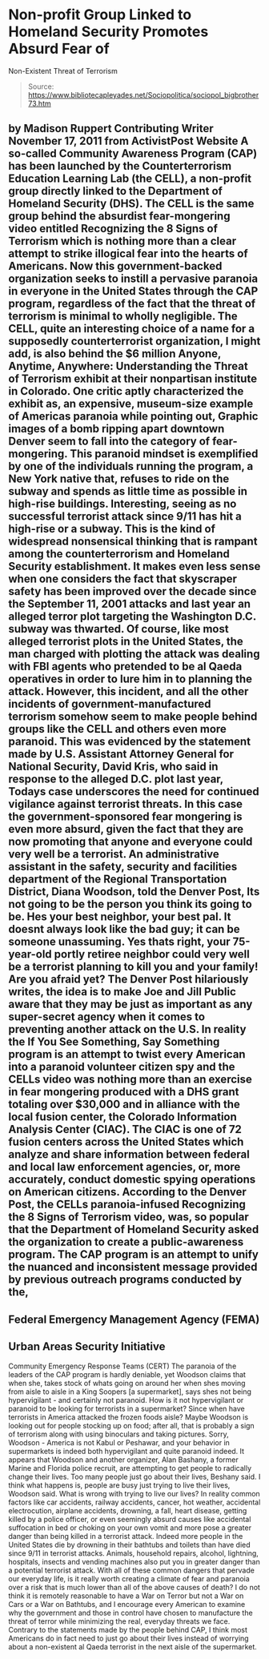 # Non-profit Group Linked to Homeland Security Promotes Absurd Fear of 
Non-Existent Threat of Terrorism

> Source: https://www.bibliotecapleyades.net/Sociopolitica/sociopol_bigbrother73.htm

by Madison Ruppert
Contributing Writer
November 17, 2011
from
ActivistPost Website
A so-called Community Awareness Program (CAP) has been launched by the
Counterterrorism Education Learning Lab (the CELL), a non-profit group
directly linked to the Department of Homeland Security (DHS).
The CELL is the same group behind the absurdist fear-mongering video
entitled Recognizing the 8 Signs of Terrorism which is nothing more than a
clear attempt to strike illogical fear into the hearts of Americans.
Now this government-backed organization seeks to instill a pervasive
paranoia in everyone in the United States through the CAP program,
regardless of the fact that the
threat of terrorism is minimal to wholly
negligible.
The CELL, quite an interesting choice of a name for a supposedly
counterterrorist organization, I might add, is also behind the $6 million
Anyone, Anytime, Anywhere: Understanding the Threat of Terrorism
exhibit at
their nonpartisan institute in Colorado.
One critic aptly characterized the exhibit as,
an expensive, museum-size
example of Americas paranoia while pointing out, Graphic images of a bomb
ripping apart downtown Denver seem to fall into the category of
fear-mongering.
This paranoid mindset is exemplified by one of the individuals running the
program, a New York native that,
refuses to ride on the subway and spends as
little time as possible in high-rise buildings.
Interesting, seeing as no successful terrorist attack since 9/11 has hit a
high-rise or a subway.
This is the kind of widespread nonsensical thinking
that is rampant among the counterterrorism and Homeland Security
establishment.
It makes even less sense when one considers the fact that
skyscraper safety
has been improved over the decade since the
September 11, 2001 attacks and
last year an alleged terror plot targeting the Washington D.C. subway
was
thwarted.
Of course, like most alleged terrorist plots in the United States, the man
charged with plotting the attack was dealing with FBI agents who pretended
to be al Qaeda operatives in order to lure him in to planning the attack.
However, this incident, and all the other incidents of
government-manufactured terrorism somehow seem to make people behind groups
like the CELL and others even more paranoid.
This was evidenced by the statement made by U.S. Assistant Attorney General
for National Security, David Kris, who said in response to the alleged D.C.
plot last year,
Todays case underscores the need for continued vigilance
against terrorist threats.
In this case the government-sponsored fear mongering is even more absurd,
given the fact that they are now promoting that anyone and everyone could
very well be a terrorist.
An administrative assistant in the safety, security and facilities
department of the Regional Transportation District, Diana Woodson, told the
Denver Post,
Its not going to be the person you think its going to be.
Hes your best neighbor, your best pal. It doesnt always look like the bad
guy; it can be someone unassuming.
Yes thats right, your 75-year-old portly retiree neighbor could very well
be a terrorist planning to kill you and your family! Are you afraid yet?
The Denver Post hilariously
writes,
the idea is to make Joe and Jill Public
aware that they may be just as important as any super-secret agency when it
comes to preventing another attack on the U.S.
In reality the If You See Something, Say Something program is an attempt
to twist every American into a paranoid volunteer citizen spy and the CELLs
video was nothing more than an exercise in fear mongering produced with a
DHS grant totaling over $30,000 and in alliance with the local fusion
center, the Colorado Information Analysis Center (CIAC).
The CIAC is one of 72
fusion centers across the United States which analyze
and share information between federal and local law enforcement agencies,
or, more accurately, conduct domestic spying operations on American
citizens.
According to the Denver Post, the CELLs paranoia-infused Recognizing the 8
Signs of Terrorism video, was,
so popular that the Department of Homeland
Security asked the organization to create a public-awareness program.
The CAP program is an attempt to unify the nuanced and inconsistent
message provided by previous outreach programs conducted by the,
-
Federal
Emergency Management Agency (FEMA)
-
Urban Areas Security Initiative
-
Community Emergency Response Teams
(CERT)
The paranoia of the leaders of the CAP program is hardly deniable, yet
Woodson claims that when she,
takes stock of whats going on around her when
shes moving from aisle to aisle in a King Soopers [a supermarket], says
shes not being hypervigilant - and certainly not paranoid.
How is it not hypervigilant or paranoid to be looking for terrorists in a
supermarket? Since when have terrorists in America attacked the frozen foods
aisle?
Maybe Woodson is looking out for people stocking up on food; after all, that
is probably a sign of terrorism along with using binoculars and taking
pictures.
Sorry, Woodson - America is not
Kabul or
Peshawar, and your behavior in
supermarkets is indeed both hypervigilant and quite paranoid indeed.
It appears that Woodson and another organizer, Alan Bashany, a former Marine
and Florida police recruit, are attempting to get people to radically change
their lives.
Too many people just go about their lives, Beshany said. I think what
happens is, people are busy just trying to live their lives, Woodson said.
What is wrong with trying to live our lives?
In reality
common factors like
car accidents, railway accidents, cancer, hot weather, accidental
electrocution, airplane accidents, drowning, a fall, heart disease, getting
killed by a police officer, or even seemingly absurd causes like accidental
suffocation in bed or choking on your own vomit
and more pose a greater
danger than being killed in a terrorist attack.
Indeed more people in the United States die by
drowning in their bathtubs
and toilets than have died since 9/11 in terrorist attacks.
Animals, household repairs, alcohol, lightning, hospitals, insects and
vending machines
also put you in greater danger than a potential terrorist
attack.
With all of these common dangers that pervade our everyday life, is it
really worth creating a climate of fear and paranoia over a risk that is
much lower than all of the above causes of death?
I do not think it is remotely reasonable to have a War on Terror but not a
War on Cars or a War on Bathtubs, and I encourage every American to
examine why the government and those in control have chosen to manufacture
the threat of terror while minimizing the real, everyday threats we face.
Contrary to the statements made by the people behind CAP, I think most
Americans do in fact need to just go about their lives instead of worrying
about a non-existent al Qaeda terrorist in the next aisle of the
supermarket.
